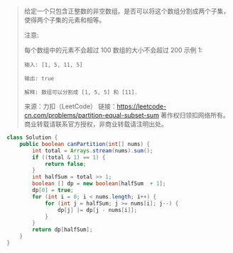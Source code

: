 > 给定一个只包含正整数的非空数组。是否可以将这个数组分割成两个子集，使得两个子集的元素和相等。
>
> 注意:
>
> 每个数组中的元素不会超过 100
> 数组的大小不会超过 200
> 示例 1:
>
> ```text
> 输入: [1, 5, 11, 5]
> 
> 输出: true
> 
> 解释: 数组可以分割成 [1, 5, 5] 和 [11].
> ```
>
> 来源：力扣（LeetCode）
> 链接：https://leetcode-cn.com/problems/partition-equal-subset-sum
> 著作权归领扣网络所有。商业转载请联系官方授权，非商业转载请注明出处。

```java
class Solution {
    public boolean canPartition(int[] nums) {
        int total = Arrays.stream(nums).sum();
        if ((total & 1) == 1) {
            return false;
        }
        int halfSum = total >> 1;
        boolean [] dp = new boolean[halfSum  + 1];
        dp[0] = true;
        for (int i = 0; i < nums.length; i++) {
            for (int j = halfSum; j >= nums[i]; j--) {
                dp[j] |= dp[j - nums[i]];
            }
        }
        return dp[halfSum];
    }
}
```

